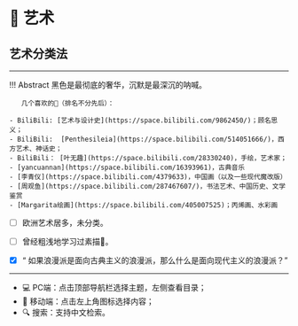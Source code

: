 # 🎨 艺术

## 艺术分类法
-------

!!! Abstract
    黑色是最彻底的奢华，沉默是最深沉的呐喊。

       几个喜欢的🔗（排名不分先后）：

    - BiliBili: [艺术与设计史](https://space.bilibili.com/9862450/)；顾名思义；
    - BiliBili:  [Penthesileia](https://space.bilibili.com/514051666/)，西方艺术、神话史；
    - BiliBili： [叶无趣](https://space.bilibili.com/28330240)，手绘，艺术家；
    - [yancuannan](https://space.bilibili.com/16393961)，古典音乐
    - [李青仪](https://space.bilibili.com/4379633)，中国画（以及一些现代魔改版）
    - [周观鱼](https://space.bilibili.com/287467607/)，书法艺术、中国历史、文学鉴赏
    - [Margarita绘画](https://space.bilibili.com/405007525)；丙烯画、水彩画


- [ ] 欧洲艺术居多，未分类。
- [ ] 曾经粗浅地学习过素描🎨。
- [x]  “ 如果浪漫派是面向古典主义的浪漫派，那么什么是面向现代主义的浪漫派？”


----------

- 💻 PC端：点击顶部导航栏选择主题，左侧查看目录；
- 📱 移动端：点击左上角图标选择内容；
- 🔍 搜索：支持中文检索。